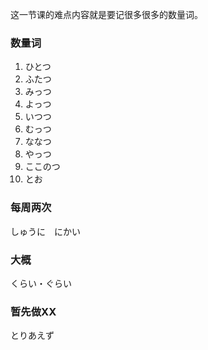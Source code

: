 
这一节课的难点内容就是要记很多很多的数量词。

### 数量词
1. ひとつ
2. ふたつ
3. みっつ
4. よっつ
5. いつつ
6. むっつ
7. ななつ
8. やっつ
9. ここのつ
10. とお


### 每周两次

しゅうに　にかい


### 大概

くらい・ぐらい


### 暂先做XX

とりあえず